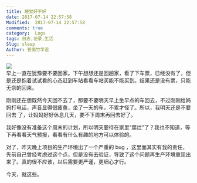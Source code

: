```yaml
---
title: 睡觉好不好
date: 2017-07-14 22:57:58
Modified:  2017-07-14 22:57:58
comments: true
category:  Logs
tags: 日志,记录,生活
Slug: sleep
Author: 苍南竹竿君
---
```

![](http://wx2.sinaimg.cn/mw690/ad108d28gy1fhdpotqzb2j20rs0d9jy5.jpg)  
早上一直在犹豫要不要回家。下午想想还是回趟家，看了下车票，已经没有了，但是还是抱着试试看的心态赶到车站看看车站买能不能买到。结果还是没有票，只能无奈的回来。  

刚刚还在想既然今天回不去了，那要不要明天早上坐早点的车回去，不过刚刚给妈妈打电话，声音显得很疲惫，坐了一天的车，不累才怪了。所以，我明天还是不要回去 了，让妈妈好好休息几天，要不下周末再回去好了。<!--more-->  

我好像没有准备这个周末的计划，所以明天要待在家里“腐烂”了？我也不知道，等下再看看天气预报，看看有什么有趣的地方可以体验的。  

对了，昨天晚上项目的生产环境出了一个严重的 bug ，这里面其实有我的责任，先前自己曾经考虑过这个点，但是没有去验证，导致了这个问题再生产环境重现出来了。真的很不应该，以后需要更严谨，更细心才行。  

今天，就这些。